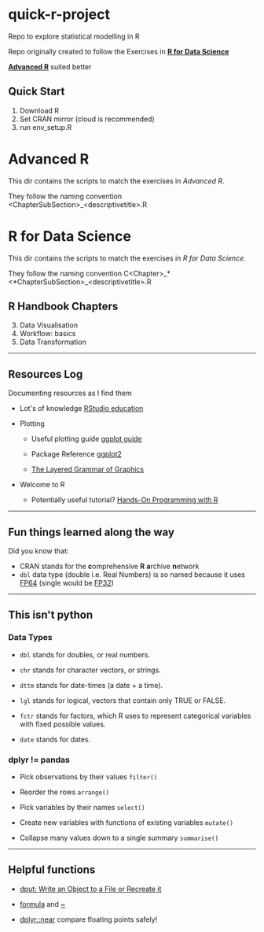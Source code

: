 # quick-r-project

Repo to explore statistical modelling in R

Repo originally created to follow the Exercises in [**R for Data Science**](https://r4ds.had.co.nz)

[**Advanced R**](https://adv-r.hadley.nz/index.html) suited better

## Quick Start

1.  Download R
2.  Set CRAN mirror (cloud is recommended)
3.  run env_setup.R

# Advanced R
This dir contains the scripts to match the exercises in *Advanced R*. 

They follow the naming convention \<ChapterSubSection\>\_\<descriptivetitle\>.R



# R for Data Science

This dir contains the scripts to match the exercises in *R for Data Science*. 

They follow the naming convention C\<Chapter\>\_*\<*ChapterSubSection\>\_\<descriptivetitle\>.R

## R Handbook Chapters

3.  Data Visualisation
4.  Workflow: basics
5.  Data Transformation

------------------------------------------------------------------------

## Resources Log

Documenting resources as I find them

-   Lot's of knowledge [RStudio education](https://education.rstudio.com/learn/beginner/)

-   Plotting

    -   Useful plotting guide [ggplot guide](https://ggplot2-book.org/getting-started)

    -   Package Reference [ggplot2](https://ggplot2.tidyverse.org/reference/index.html)

    -   [The Layered Grammar of Graphics](http://vita.had.co.nz/papers/layered-grammar.pdf)

-   Welcome to R

    -   Potentially useful tutorial? [Hands-On Programming with R](https://rstudio-education.github.io/hopr/index.html)

------------------------------------------------------------------------

## Fun things learned along the way

Did you know that:

-   CRAN stands for the **c**omprehensive **R** **a**rchive **n**etwork
-   `dbl` data type (double i.e. Real Numbers) is so named because it uses [FP64](https://en.wikipedia.org/wiki/Double-precision_floating-point_format) (single would be [FP32](https://en.wikipedia.org/wiki/Single-precision_floating-point_format))

------------------------------------------------------------------------

## This isn't python

### Data Types

-   `dbl` stands for doubles, or real numbers.

-   `chr` stands for character vectors, or strings.

-   `dttm` stands for date-times (a date + a time).

-   `lgl` stands for logical, vectors that contain only TRUE or FALSE.

-   `fctr` stands for factors, which R uses to represent categorical variables with fixed possible values.

-   `date` stands for dates.

### dplyr != pandas

-   Pick observations by their values `filter()`

-   Reorder the rows `arrange()`

-   Pick variables by their names `select()`

-   Create new variables with functions of existing variables `mutate()`

-   Collapse many values down to a single summary `summarise()`

------------------------------------------------------------------------

## Helpful functions

-   [dput: Write an Object to a File or Recreate it](https://rdrr.io/r/base/dput.html)

-   [formula](http://127.0.0.1:25663/help/library/base/help/formula) and [\~](http://127.0.0.1:25663/help/library/stats/help/~)

-   [dplyr::near](https://dplyr.tidyverse.org/reference/near.html) compare floating points safely!
